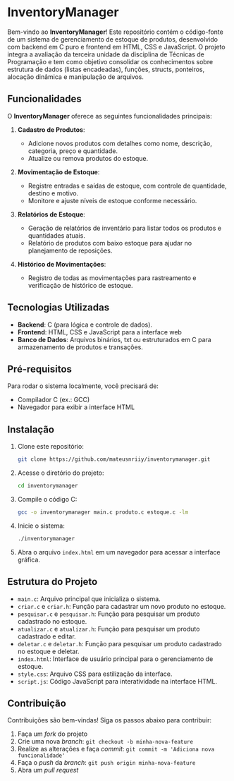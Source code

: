 # InventoryManager

Bem-vindo ao **InventoryManager**! Este repositório contém o código-fonte de um sistema de gerenciamento de estoque de produtos, desenvolvido com backend em C puro e frontend em HTML, CSS e JavaScript. O projeto integra a avaliação da terceira unidade da disciplina de Técnicas de Programação e tem como objetivo consolidar os conhecimentos sobre estrutura de dados (listas encadeadas), funções, structs, ponteiros, alocação dinâmica e manipulação de arquivos.

## Funcionalidades

O **InventoryManager** oferece as seguintes funcionalidades principais:

1. **Cadastro de Produtos**:
   - Adicione novos produtos com detalhes como nome, descrição, categoria, preço e quantidade.
   - Atualize ou remova produtos do estoque.

2. **Movimentação de Estoque**:
   - Registre entradas e saídas de estoque, com controle de quantidade, destino e motivo.
   - Monitore e ajuste níveis de estoque conforme necessário.

3. **Relatórios de Estoque**:
   - Geração de relatórios de inventário para listar todos os produtos e quantidades atuais.
   - Relatório de produtos com baixo estoque para ajudar no planejamento de reposições.

4. **Histórico de Movimentações**:
   - Registro de todas as movimentações para rastreamento e verificação de histórico de estoque.

## Tecnologias Utilizadas

- **Backend**: C (para lógica e controle de dados).
- **Frontend**: HTML, CSS e JavaScript para a interface web
- **Banco de Dados**: Arquivos binários, txt ou estruturados em C para armazenamento de produtos e transações.

## Pré-requisitos

Para rodar o sistema localmente, você precisará de:

- Compilador C (ex.: GCC)
- Navegador para exibir a interface HTML

## Instalação

1. Clone este repositório:

    ```bash
    git clone https://github.com/mateusnriiy/inventorymanager.git
    ```

2. Acesse o diretório do projeto:

    ```bash
    cd inventorymanager
    ```

3. Compile o código C:

    ```bash
    gcc -o inventorymanager main.c produto.c estoque.c -lm
    ```

4. Inicie o sistema:

    ```bash
    ./inventorymanager
    ```

5. Abra o arquivo `index.html` em um navegador para acessar a interface gráfica.

## Estrutura do Projeto

- `main.c`: Arquivo principal que inicializa o sistema.
- `criar.c` e `criar.h`: Função para cadastrar um novo produto no estoque.
- `pesquisar.c` e `pesquisar.h`: Função para pesquisar um produto cadastrado no estoque.
- `atualizar.c` e `atualizar.h`: Função para  pesquisar um produto cadastrado e editar.
- `deletar.c` e `deletar.h`: Função para pesquisar um produto cadastrado no estoque e deletar.
- `index.html`: Interface de usuário principal para o gerenciamento de estoque.
- `style.css`: Arquivo CSS para estilização da interface.
- `script.js`: Código JavaScript para interatividade na interface HTML.

## Contribuição

Contribuições são bem-vindas! Siga os passos abaixo para contribuir:

1. Faça um _fork_ do projeto
2. Crie uma nova _branch_: `git checkout -b minha-nova-feature`
3. Realize as alterações e faça _commit_: `git commit -m 'Adiciona nova funcionalidade'`
4. Faça o _push_ da _branch_: `git push origin minha-nova-feature`
5. Abra um _pull request_
